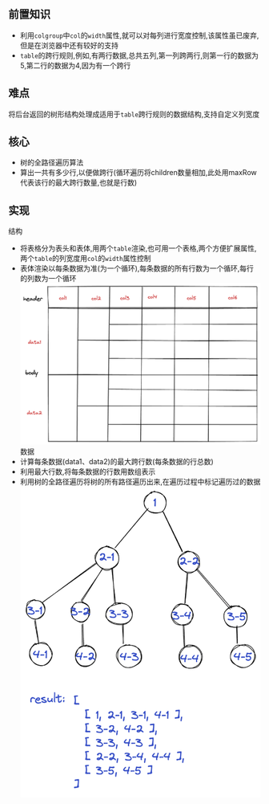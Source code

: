 ## 前置知识
- 利用`colgroup`中`col`的`width`属性,就可以对每列进行宽度控制,该属性虽已废弃,但是在浏览器中还有较好的支持
- `table`的跨行规则,例如,有两行数据,总共五列,第一列跨两行,则第一行的数据为5,第二行的数据为4,因为有一个跨行
## 难点
将后台返回的树形结构处理成适用于`table`跨行规则的数据结构,支持自定义列宽度
## 核心
- 树的全路径遍历算法
- 算出一共有多少行,以便做跨行(循环遍历将children数量相加,此处用maxRow代表该行的最大跨行数量,也就是行数)
## 实现
结构
- 将表格分为表头和表体,用两个`table`渲染,也可用一个表格,两个方便扩展属性,两个`table`的列宽度用`col`的`width`属性控制
- 表体渲染以每条数据为准(为一个循环),每条数据的所有行数为一个循环,每行的列数为一个循环
![table](/src/assets/table.png)
数据
- 计算每条数据(data1、data2)的最大跨行数(每条数据的行总数)
- 利用最大行数,将每条数据的行数用数组表示
- 利用树的全路径遍历将树的所有路径遍历出来,在遍历过程中标记遍历过的数据
![tree](/src/assets/tree.png)